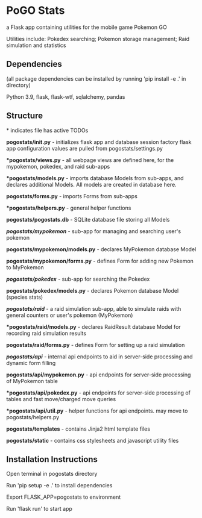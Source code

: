 # PoGO Stats
a Flask app containing utilities for the mobile game Pokemon GO

Utilities include: Pokedex searching; Pokemon storage management; Raid simulation and statistics

## Dependencies

(all package dependencies can be installed by running 'pip install -e .' in directory)

Python 3.9, flask, flask-wtf, sqlalchemy, pandas

## Structure

\* indicates file has active TODOs

**pogostats/__init__.py** - initializes flask app and database session factory
                        flask app configuration values are pulled from pogostats/settings.py

**\*pogostats/views.py** - all webpage views are defined here, for the mypokemon, pokedex, and raid sub-apps

**\*pogostats/models.py** - imports database Models from sub-apps, and declares additional Models. All models are created in database here.

**pogostats/forms.py** - imports Forms from sub-apps

**\*pogostats/helpers.py** - general helper functions

**pogostats/pogostats.db** - SQLite database file storing all Models

***pogostats/mypokemon*** - sub-app for managing and searching user's pokemon

  **pogostats/mypokemon/models.py** - declares MyPokemon database Model

  **pogostats/mypokemon/forms.py** - defines Form for adding new Pokemon to MyPokemon

***pogostats/pokedex*** - sub-app for searching the Pokedex

  **pogostats/pokedex/models.py** - declares Pokemon database Model (species stats)

***pogostats/raid*** - a raid simulation sub-app, able to simulate raids with general counters or user's pokemon (MyPokemon)

  **\*pogostats/raid/models.py** - declares RaidResult database Model for recording raid simulation results

  **pogostats/raid/forms.py** - defines Form for setting up a raid simulation

***pogostats/api*** - internal api endpoints to aid in server-side processing and dynamic form filling

  **pogostats/api/mypokemon.py** - api endpoints for server-side processing of MyPokemon table

  **\*pogostats/api/pokedex.py** - api endpoints for server-side processing of tables and fast move/charged move queries

  **\*pogostats/api/util.py** - helper functions for api endpoints. may move to pogostats/helpers.py

**pogostats/templates** - contains Jinja2 html template files

**pogostats/static** - contains css stylesheets and javascript utility files

## Installation Instructions

Open terminal in pogostats directory

Run 'pip setup -e .' to install dependencies

Export FLASK_APP=pogostats to environment

Run 'flask run' to start app